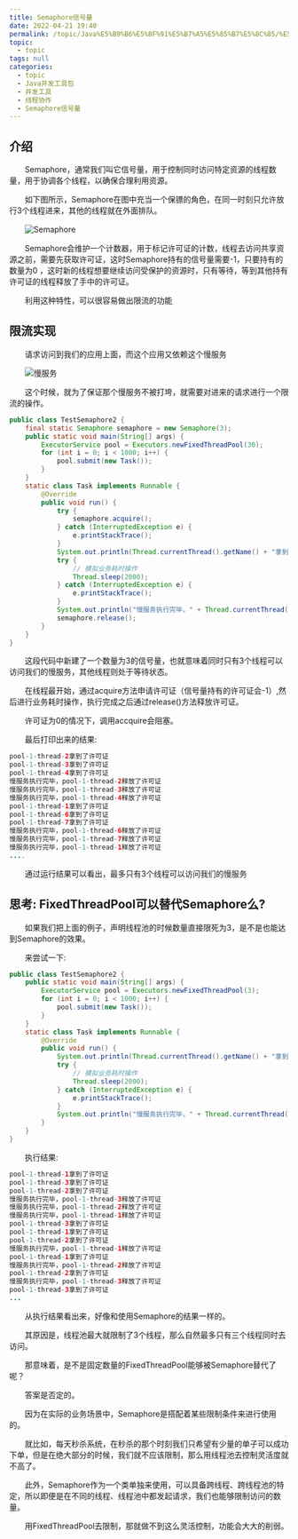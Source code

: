 ```yaml
---
title: Semaphore信号量
date: 2022-04-21 19:40
permalink: /topic/Java%E5%B9%B6%E5%8F%91%E5%B7%A5%E5%85%B7%E5%8C%85/%E5%B9%B6%E5%8F%91%E5%B7%A5%E5%85%B7/%E7%BA%BF%E7%A8%8B%E5%8D%8F%E4%BD%9C/Semaphore%E4%BF%A1%E5%8F%B7%E9%87%8F
topic: 
  - topic
tags: null
categories: 
  - topic
  - Java并发工具包
  - 并发工具
  - 线程协作
  - Semaphore信号量
---
```

## 介绍

　　Semaphore，通常我们叫它信号量，用于控制同时访问特定资源的线程数量，用于协调各个线程，以确保合理利用资源。

　　如下图所示，Semaphore在图中充当一个保镖的角色，在同一时刻只允许放行3个线程进来，其他的线程就在外面排队。

　　![Semaphore](https://www.shiyitopo.tech/uPic/Semaphore.png)

　　Semaphore会维护一个计数器，用于标记许可证的计数，线程去访问共享资源之前，需要先获取许可证，这时Semaphore持有的信号量需要-1，只要持有的数量为0 ，这时新的线程想要继续访问受保护的资源时，只有等待，等到其他持有许可证的线程释放了手中的许可证。

　　利用这种特性，可以很容易做出限流的功能

## 限流实现

　　请求访问到我们的应用上面，而这个应用又依赖这个慢服务

　　![慢服务](https://www.shiyitopo.tech/uPic/%E6%85%A2%E6%9C%8D%E5%8A%A1.png)

　　这个时候，就为了保证那个慢服务不被打垮，就需要对进来的请求进行一个限流的操作。

```java
public class TestSemaphore2 {
    final static Semaphore semaphore = new Semaphore(3);
    public static void main(String[] args) {
        ExecutorService pool = Executors.newFixedThreadPool(30);
        for (int i = 0; i < 1000; i++) {
            pool.submit(new Task());
        }
    }
    static class Task implements Runnable {
        @Override
        public void run() {
            try {
                semaphore.acquire();
            } catch (InterruptedException e) {
                e.printStackTrace();
            }
            System.out.println(Thread.currentThread().getName() + "拿到了许可证");
            try {
                // 模拟业务耗时操作
                Thread.sleep(2000);
            } catch (InterruptedException e) {
                e.printStackTrace();
            }
            System.out.println("慢服务执行完毕，" + Thread.currentThread().getName() + "释放了许可证");
            semaphore.release();
        }
    }
}
```

　　这段代码中新建了一个数量为3的信号量，也就意味着同时只有3个线程可以访问我们的慢服务，其他线程则处于等待状态。

　　在线程最开始，通过acquire方法申请许可证（信号量持有的许可证会-1）,然后进行业务耗时操作，执行完成之后通过release()方法释放许可证。

　　许可证为0的情况下，调用accquire会阻塞。

　　最后打印出来的结果:

```java
pool-1-thread-2拿到了许可证
pool-1-thread-3拿到了许可证
pool-1-thread-4拿到了许可证
慢服务执行完毕，pool-1-thread-2释放了许可证
慢服务执行完毕，pool-1-thread-3释放了许可证
慢服务执行完毕，pool-1-thread-4释放了许可证
pool-1-thread-1拿到了许可证
pool-1-thread-6拿到了许可证
pool-1-thread-7拿到了许可证
慢服务执行完毕，pool-1-thread-6释放了许可证
慢服务执行完毕，pool-1-thread-7释放了许可证
慢服务执行完毕，pool-1-thread-1释放了许可证
....
```

　　通过运行结果可以看出，最多只有3个线程可以访问我们的慢服务

## 思考: FixedThreadPool可以替代Semaphore么?

　　如果我们把上面的例子，声明线程池的时候数量直接限死为3，是不是也能达到Semaphore的效果。

　　来尝试一下:

```java
public class TestSemaphore2 {
    public static void main(String[] args) {
        ExecutorService pool = Executors.newFixedThreadPool(3);
        for (int i = 0; i < 1000; i++) {
            pool.submit(new Task());
        }
    }
    static class Task implements Runnable {
        @Override
        public void run() {
            System.out.println(Thread.currentThread().getName() + "拿到了许可证");
            try {
                // 模拟业务耗时操作
                Thread.sleep(2000);
            } catch (InterruptedException e) {
                e.printStackTrace();
            }
            System.out.println("慢服务执行完毕，" + Thread.currentThread().getName() + "释放了许可证");
        }
    }
}
```

　　执行结果:

```java
pool-1-thread-1拿到了许可证
pool-1-thread-3拿到了许可证
pool-1-thread-2拿到了许可证
慢服务执行完毕，pool-1-thread-3释放了许可证
慢服务执行完毕，pool-1-thread-2释放了许可证
慢服务执行完毕，pool-1-thread-1释放了许可证
pool-1-thread-3拿到了许可证
pool-1-thread-1拿到了许可证
pool-1-thread-2拿到了许可证
慢服务执行完毕，pool-1-thread-1释放了许可证
pool-1-thread-1拿到了许可证
慢服务执行完毕，pool-1-thread-2释放了许可证
pool-1-thread-2拿到了许可证
慢服务执行完毕，pool-1-thread-3释放了许可证
pool-1-thread-3拿到了许可证
...
```

　　从执行结果看出来，好像和使用Semaphore的结果一样的。

　　其原因是，线程池最大就限制了3个线程，那么自然最多只有三个线程同时去访问。

　　那意味着，是不是固定数量的FixedThreadPool能够被Semaphore替代了呢？

　　答案是否定的。

　　因为在实际的业务场景中，Semaphore是搭配着某些限制条件来进行使用的。

　　就比如，每天秒杀系统，在秒杀的那个时刻我们只希望有少量的单子可以成功下单，但是在绝大部分的时候，我们就不应该限制，那么用线程池去控制灵活度就不高了。

　　此外，Semaphore作为一个类单独来使用，可以具备跨线程、跨线程池的特定，所以即便是在不同的线程、线程池中都发起请求，我们也能够限制访问的数量。

　　用FixedThreadPool去限制，那就做不到这么灵活控制，功能会大大的削弱。

　　

　　
